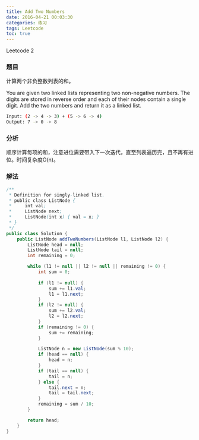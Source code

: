 ```yaml
---
title: Add Two Numbers
date: 2016-04-21 00:03:30
categories: 练习
tags: Leetcode
toc: true
---
```


Leetcode 2

### 题目

计算两个非负整数列表的和。

You are given two linked lists representing two non-negative numbers. The digits are stored in reverse order and each of their nodes contain a single digit. Add the two numbers and return it as a linked list.

```bash
Input: (2 -> 4 -> 3) + (5 -> 6 -> 4)
Output: 7 -> 0 -> 8
```

### 分析

顺序计算每项的和，注意进位需要带入下一次迭代，直至列表遍历完，且不再有进位。时间复杂度O(n)。

### 解法

```java
/**
 * Definition for singly-linked list.
 * public class ListNode {
 *     int val;
 *     ListNode next;
 *     ListNode(int x) { val = x; }
 * }
 */
public class Solution {
    public ListNode addTwoNumbers(ListNode l1, ListNode l2) {
        ListNode head = null;
        ListNode tail = null;
        int remaining = 0;

        while (l1 != null || l2 != null || remaining != 0) {
            int sum = 0;
            
            if (l1 != null) {
                sum += l1.val;
                l1 = l1.next;
            }
            if (l2 != null) {
                sum += l2.val;
                l2 = l2.next;
            }
            if (remaining != 0) {
                sum += remaining;
            }

            ListNode n = new ListNode(sum % 10);
            if (head == null) {
                head = n;
            }
            if (tail == null) {
                tail = n;
            } else {
                tail.next = n;
                tail = tail.next;
            }
            remaining = sum / 10;
        }

        return head;
    }
}
```
